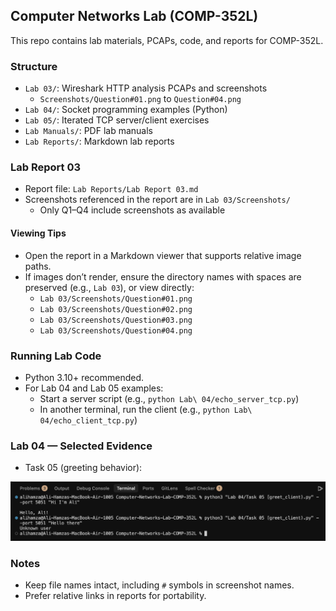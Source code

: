 ## Computer Networks Lab (COMP-352L)

This repo contains lab materials, PCAPs, code, and reports for COMP-352L.

### Structure

- `Lab 03/`: Wireshark HTTP analysis PCAPs and screenshots
  - `Screenshots/Question#01.png` to `Question#04.png`
- `Lab 04/`: Socket programming examples (Python)
- `Lab 05/`: Iterated TCP server/client exercises
- `Lab Manuals/`: PDF lab manuals
- `Lab Reports/`: Markdown lab reports

### Lab Report 03

- Report file: `Lab Reports/Lab Report 03.md`
- Screenshots referenced in the report are in `Lab 03/Screenshots/`
  - Only Q1–Q4 include screenshots as available

#### Viewing Tips

- Open the report in a Markdown viewer that supports relative image paths.
- If images don’t render, ensure the directory names with spaces are preserved (e.g., `Lab 03`), or view directly:
  - `Lab 03/Screenshots/Question#01.png`
  - `Lab 03/Screenshots/Question#02.png`
  - `Lab 03/Screenshots/Question#03.png`
  - `Lab 03/Screenshots/Question#04.png`

### Running Lab Code

- Python 3.10+ recommended.
- For Lab 04 and Lab 05 examples:
  - Start a server script (e.g., `python Lab\ 04/echo_server_tcp.py`)
  - In another terminal, run the client (e.g., `python Lab\ 04/echo_client_tcp.py`)

### Lab 04 — Selected Evidence

- Task 05 (greeting behavior):

![Task 05](Lab%2004/Screenshots/Task%2005.png)

### Notes

- Keep file names intact, including `#` symbols in screenshot names.
- Prefer relative links in reports for portability.
